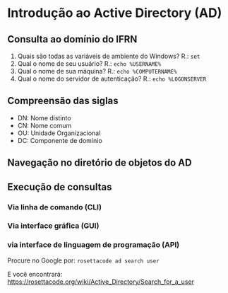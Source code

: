# Introdução ao Active Directory (AD)

## Consulta ao domínio do IFRN
1. Quais são todas as variáveis de ambiente do Windows? R.: `set`
2. Qual o nome de seu usuário? R.: `echo %USERNAME%`
2. Qual o nome de sua máquina? R.: `echo %COMPUTERNAME%`
3. Qual o nome do servidor de autenticação? R.: `echo %LOGONSERVER`

## Compreensão das siglas
* DN: Nome distinto 
* CN: Nome comum
* OU: Unidade Organizacional
* DC: Componente de domínio

## Navegação no diretório de objetos do AD

## Execução de consultas

### Via linha de comando (CLI)

### Via interface gráfica (GUI) 

### via interface de linguagem de programação (API)
Procure no Google por: `rosettacode ad search user`

E você encontrará: https://rosettacode.org/wiki/Active_Directory/Search_for_a_user

